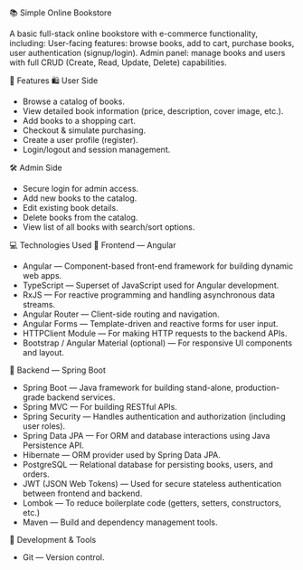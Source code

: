 📚 Simple Online Bookstore

A basic full-stack online bookstore with e-commerce functionality, including:
User-facing features: browse books, add to cart, purchase books, user authentication (signup/login).
Admin panel: manage books and users with full CRUD (Create, Read, Update, Delete) capabilities.

🔧 Features
🛍️ User Side
- Browse a catalog of books.
- View detailed book information (price, description, cover image, etc.).
- Add books to a shopping cart.
- Checkout & simulate purchasing.
- Create a user profile (register).
- Login/logout and session management.

🛠️ Admin Side
- Secure login for admin access.
- Add new books to the catalog.
- Edit existing book details.
- Delete books from the catalog.
- View list of all books with search/sort options.

💻 Technologies Used
🔹 Frontend — Angular
- Angular — Component-based front-end framework for building dynamic web apps.
- TypeScript — Superset of JavaScript used for Angular development.
- RxJS — For reactive programming and handling asynchronous data streams.
- Angular Router — Client-side routing and navigation.
- Angular Forms — Template-driven and reactive forms for user input.
- HTTPClient Module — For making HTTP requests to the backend APIs.
- Bootstrap / Angular Material (optional) — For responsive UI components and layout.

🔸 Backend — Spring Boot
- Spring Boot — Java framework for building stand-alone, production-grade backend services.
- Spring MVC — For building RESTful APIs.
- Spring Security — Handles authentication and authorization (including user roles).
- Spring Data JPA — For ORM and database interactions using Java Persistence API.
- Hibernate — ORM provider used by Spring Data JPA.
- PostgreSQL — Relational database for persisting books, users, and orders.
- JWT (JSON Web Tokens) — Used for secure stateless authentication between frontend and backend.
- Lombok — To reduce boilerplate code (getters, setters, constructors, etc.)
- Maven — Build and dependency management tools.

🔧 Development & Tools
- Git — Version control.
